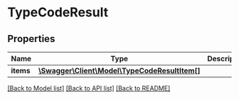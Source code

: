 # TypeCodeResult

## Properties
Name | Type | Description | Notes
------------ | ------------- | ------------- | -------------
**items** | [**\Swagger\Client\Model\TypeCodeResultItem[]**](TypeCodeResultItem.md) |  | [optional] 

[[Back to Model list]](../README.md#documentation-for-models) [[Back to API list]](../README.md#documentation-for-api-endpoints) [[Back to README]](../README.md)


